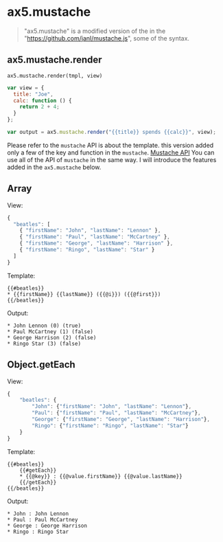 # ax5.mustache

> "ax5.mustache" is a modified version of the in the "https://github.com/janl/mustache.js", some of the syntax.

## ax5.mustache.render
`ax5.mustache.render(tmpl, view)`

```js
var view = {
  title: "Joe",
  calc: function () {
    return 2 + 4;
  }
};

var output = ax5.mustache.render("{{title}} spends {{calc}}", view);
```
Please refer to the `mustache` API is about the template.
this version added only a few of the key and function in the `mustache`.
[Mustache API](https://github.com/janl/mustache.js/blob/master/README.md)
You can use all of the API of `mustache` in the same way. I will introduce the features added in the `ax5.mustache` below.


## Array

View:
```js
{
  "beatles": [
    { "firstName": "John", "lastName": "Lennon" },
    { "firstName": "Paul", "lastName": "McCartney" },
    { "firstName": "George", "lastName": "Harrison" },
    { "firstName": "Ringo", "lastName": "Star" }
  ]
}
```

Template:
```
{{#beatles}}
* {{firstName}} {{lastName}} ({{@i}}) ({{@first}})
{{/beatles}}
```

Output:
```
* John Lennon (0) (true)
* Paul McCartney (1) (false)
* George Harrison (2) (false)
* Ringo Star (3) (false)
```

## Object.getEach

View:
```js
{
    "beatles": {
        "John": {"firstName": "John", "lastName": "Lennon"},
        "Paul": {"firstName": "Paul", "lastName": "McCartney"},
        "George": {"firstName": "George", "lastName": "Harrison"},
        "Ringo": {"firstName": "Ringo", "lastName": "Star"}
    }
}
```

Template:
```
{{#beatles}}
    {{#getEach}}
    * {{@key}} : {{@value.firstName}} {{@value.lastName}}
    {{/getEach}}
{{/beatles}}
```

Output:
```
* John : John Lennon
* Paul : Paul McCartney
* George : George Harrison
* Ringo : Ringo Star
```